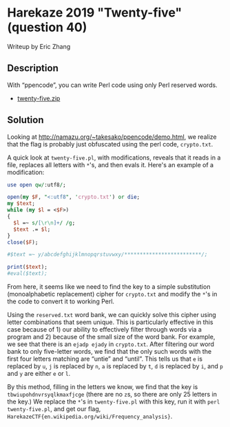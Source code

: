 # Harekaze 2019 "Twenty-five" (question 40)

Writeup by Eric Zhang

## Description

With “ppencode”, you can write Perl code using only Perl reserved words.

- [twenty-five.zip](https://github.com/TeamHarekaze/HarekazeCTF2019-challenges/blob/master/twenty-five/attachments/twenty-five.zip)

## Solution

Looking at http://namazu.org/~takesako/ppencode/demo.html, we realize that the flag is probably just obfuscated using the perl code, `crypto.txt`.

A quick look at `twenty-five.pl`, with modifications, reveals that it reads in a file, replaces all letters with `*`'s, and then evals it. Here's an example of a modification:

``` pl
use open qw/:utf8/;

open(my $F, "<:utf8", 'crypto.txt') or die;
my $text;
while (my $l = <$F>)
{
  $l =~ s/[\r\n]+/ /g;
  $text .= $l;
}
close($F);

#$text =~ y/abcdefghijklmnopqrstuvwxy/*************************/;

print($text);
#eval($text);
```

From here, it seems like we need to find the key to a simple substitution (monoalphabetic replacement) cipher for `crypto.txt` and modify the `*`'s in the code to convert it to working Perl.

Using the `reserved.txt` word bank, we can quickly solve this cipher using letter combinations that seem unique. This is particularly effective in this case because of 1) our ability to effectively filter through words via a program and 2) because of the small size of the word bank.
For example, we see that there is an `ejadp ejady` in `crypto.txt`. After filtering our word bank to only five-letter words, we find that the only such words with the first four letters matching are “untie” and “until”. This tells us that `e` is replaced by `u`, `j` is replaced by `n`, `a` is replaced by `t`, `d` is replaced by `i`, and `p` and `y` are either `e` or `l`.

By this method, filling in the letters we know, we find that the key is `tbwiupohdnvrsyqlkmaxfjcge` (there are no `z`s, so there are only 25 letters in the key.) We replace the `*`'s in `twenty-five.pl` with this key, run it with `perl twenty-five.pl`, and get our flag, `HarekazeCTF{en.wikipedia.org/wiki/Frequency_analysis}`.
